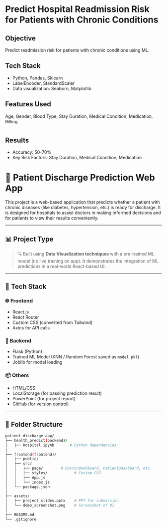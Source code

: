 # Predict Hospital Readmission Risk for Patients with Chronic Conditions

## Objective
Predict readmission risk for patients with chronic conditions using ML.

## Tech Stack
- Python, Pandas, Sklearn
- LabelEncoder, StandardScaler
- Data visualization: Seaborn, Matplotlib

## Features Used
Age, Gender, Blood Type, Stay Duration, Medical Condition, Medication, Billing

#

## Results
- Accuracy: 50-70%
- Key Risk Factors: Stay Duration, Medical Condition, Medication




# 🏥 Patient Discharge Prediction Web App

This project is a web-based application that predicts whether a patient with chronic diseases (like diabetes, hypertension, etc.) is ready for discharge. It is designed for hospitals to assist doctors in making informed decisions and for patients to view their results conveniently.

---

## 📊 Project Type

> 🔍 Built using **Data Visualization techniques** with a pre-trained ML model (no live training on app). It demonstrates the integration of ML predictions in a real-world React-based UI.

---

## 🚀 Tech Stack

### 🌐 Frontend
- React.js
- React Router
- Custom CSS (converted from Tailwind)
- Axios for API calls

### 🧠 Backend
- Flask (Python)
- Trained ML Model (KNN / Random Forest saved as `model.pkl`)
- Joblib for model loading

### 📦 Others
- HTML/CSS
- LocalStorage (for passing prediction result)
- PowerPoint (for project report)
- GitHub (for version control)

---

## 📁 Folder Structure

```bash
patient-discharge-app/
├── health_predict(backend)/
│   ├── Hospital.ipynb       # Python dependencies
│
├── frontend(frontend)/
│   ├── public/
│   ├── src/
│   │   ├── page/        # DoctorDashboard, PatientDashboard, etc.
│   │   ├── styles/            # Custom CSS
│   │   ├── App.js
│   │   └── index.js
│   └── package.json
│
├── assets/
│   ├── project_slides.pptx    # PPT for submission
│   └── demo_screenshot.png    # Screenshot of UI
│
├── README.md
└── .gitignore
